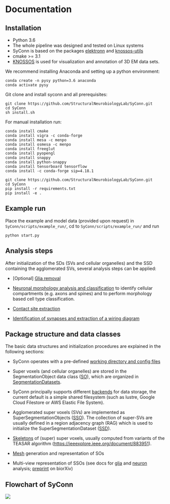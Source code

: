 # Documentation

## Installation
* Python 3.6
* The whole pipeline was designed and tested on Linux systems
* SyConn is based on the packages [elektronn](http://elektronn.org) and [knossos-utils](https://github.com/knossos-project/knossos_utils)
* cmake >= 3.1
* [KNOSSOS](http://knossostool.org/) is used for visualization and annotation of 3D EM data sets.


We recommend installing Anaconda and setting up a python environment:
```
conda create -n pysy python=3.6 anaconda
conda activate pysy
```
Git clone and install syconn and all prerequisites:
```
git clone https://github.com/StructuralNeurobiologyLab/SyConn.git
cd SyConn
sh install.sh
```

For manual installation run:
```
conda install cmake
conda install vigra -c conda-forge
conda install mesa -c menpo
conda install osmesa -c menpo
conda install freeglut
conda install pyopengl
conda install snappy
conda install python-snappy
conda install tensorboard tensorflow
conda install -c conda-forge sip=4.18.1

git clone https://github.com/StructuralNeurobiologyLab/SyConn.git
cd SyConn
pip install -r requirements.txt
pip install -e .
```


## Example run
Place the example and model data (provided upon request) in `SyConn/scripts/example_run/`,
cd to `SyConn/scripts/example_run/` and run
```
python start.py
```


## Analysis steps
After initialization of the SDs (SVs and cellular organelles) and the SSD
containing the agglomerated SVs, several analysis steps can be applied:

* [Optional] [Glia removal](glia_removal.md)

* [Neuronal morphology analysis and classification](neuron_analysis.md) to identify cellular compartments (e.g. axons and spines) and to perform morphology based cell type classification.

* [Contact site extraction](contact_site_extraction.md)

* [Identification of synapses and extraction of a wiring diagram](contact_site_classification.md)


## Package structure and data classes
The basic data structures and initialization procedures are explained in the following sections:

* SyConn operates with a pre-defined [working directory and config files](config.md)

* Super voxels (and cellular organelles) are stored in the SegmentationObject data class ([SO](segmentation_datasets.md)), which are
organized in [SegmentationDatasets](segmentation_datasets.md).

* SyConn principally supports different [backends](backend.md) for data storage, the current default is a simple shared filesystem
(such as lustre, Google Cloud Filestore or AWS Elastic File System).

* Agglomerated super voxels (SVs) are implemented as SuperSegmentationObjects ([SSO](super_segmentation_objects.md)). The collection
 of super-SVs are usually defined in a region adjacency graph (RAG) which is used to initialize the SuperSegmentationDataset
  ([SSD](super_segmentation_datasets.md)).

* [Skeletons](skeletons.md) of (super) super voxels, usually computed from variants of the TEASAR algorithm (https://ieeexplore.ieee.org/document/883951).

* [Mesh](meshes.md) generation and representation of SOs

* Multi-view representation of SSOs (see docs for [glia](glia_removal.md) and [neuron](neuron_analysis.md) analysis; [preprint](https://www.biorxiv.org/content/early/2018/07/06/364034) on biorXiv)


## Flowchart of SyConn

<img src="https://docs.google.com/drawings/d/e/2PACX-1vSY7p2boPxb9OICxNhSrHQlvuHTBRbSMeIOgQ4_NV6pflxc0FKJvPBtskYMAgJsX_OP-6CNmb08tLC5/pub?w=1920&amp;h=1024">
